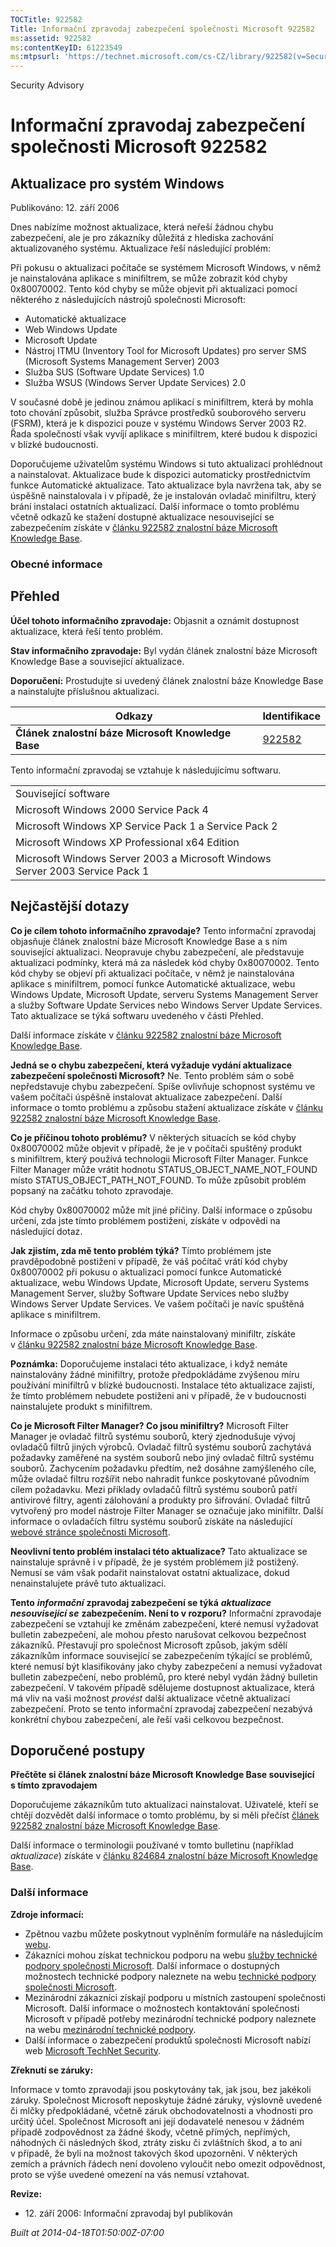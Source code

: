 ```yaml
---
TOCTitle: 922582
Title: Informační zpravodaj zabezpečení společnosti Microsoft 922582
ms:assetid: 922582
ms:contentKeyID: 61223549
ms:mtpsurl: 'https://technet.microsoft.com/cs-CZ/library/922582(v=Security.10)'
---
```


Security Advisory

Informační zpravodaj zabezpečení společnosti Microsoft 922582
=============================================================

Aktualizace pro systém Windows
------------------------------

Publikováno: 12. září 2006

Dnes nabízíme možnost aktualizace, která neřeší žádnou chybu zabezpečení, ale je pro zákazníky důležitá z hlediska zachování aktualizovaného systému. Aktualizace řeší následující problém:

Při pokusu o aktualizaci počítače se systémem Microsoft Windows, v němž je nainstalována aplikace s minifiltrem, se může zobrazit kód chyby 0x80070002. Tento kód chyby se může objevit při aktualizaci pomocí některého z následujících nástrojů společnosti Microsoft:

-   Automatické aktualizace
-   Web Windows Update
-   Microsoft Update
-   Nástroj ITMU (Inventory Tool for Microsoft Updates) pro server SMS (Microsoft Systems Management Server) 2003
-   Služba SUS (Software Update Services) 1.0
-   Služba WSUS (Windows Server Update Services) 2.0

V současné době je jedinou známou aplikací s minifiltrem, která by mohla toto chování způsobit, služba Správce prostředků souborového serveru (FSRM), která je k dispozici pouze v systému Windows Server 2003 R2. Řada společností však vyvíjí aplikace s minifiltrem, které budou k dispozici v blízké budoucnosti.

Doporučujeme uživatelům systému Windows si tuto aktualizaci prohlédnout a nainstalovat. Aktualizace bude k dispozici automaticky prostřednictvím funkce Automatické aktualizace. Tato aktualizace byla navržena tak, aby se úspěšně nainstalovala i v případě, že je instalován ovladač minifiltru, který brání instalaci ostatních aktualizací. Další informace o tomto problému včetně odkazů ke stažení dostupné aktualizace nesouvisející se zabezpečením získáte v [článku 922582 znalostní báze Microsoft Knowledge Base](http://support.microsoft.com/kb/922582/cs).

### Obecné informace

Přehled
-------

<span></span>
**Účel tohoto informačního zpravodaje:** Objasnit a oznámit dostupnost aktualizace, která řeší tento problém.

**Stav informačního zpravodaje:** Byl vydán článek znalostní báze Microsoft Knowledge Base a související aktualizace.

**Doporučení:** Prostudujte si uvedený článek znalostní báze Knowledge Base a nainstalujte příslušnou aktualizaci.

| Odkazy                                             | Identifikace                                        |
|----------------------------------------------------|-----------------------------------------------------|
| **Článek znalostní báze Microsoft Knowledge Base** | [922582](http://support.microsoft.com/kb/922582/cs) |

Tento informační zpravodaj se vztahuje k následujícímu softwaru.

|                                                                              |
|------------------------------------------------------------------------------|
| Související software                                                         |
| Microsoft Windows 2000 Service Pack 4                                        |
| Microsoft Windows XP Service Pack 1 a Service Pack 2                         |
| Microsoft Windows XP Professional x64 Edition                                |
| Microsoft Windows Server 2003 a Microsoft Windows Server 2003 Service Pack 1 |

Nejčastější dotazy
------------------

<span></span>
**Co je cílem tohoto informačního zpravodaje?**
Tento informační zpravodaj objasňuje článek znalostní báze Microsoft Knowledge Base a s ním související aktualizaci. Neopravuje chybu zabezpečení, ale představuje aktualizaci podmínky, která má za následek kód chyby 0x80070002. Tento kód chyby se objeví při aktualizaci počítače, v němž je nainstalována aplikace s minifiltrem, pomocí funkce Automatické aktualizace, webu Windows Update, Microsoft Update, serveru Systems Management Server a služby Software Update Services nebo Windows Server Update Services. Tato aktualizace se týká softwaru uvedeného v části Přehled.

Další informace získáte v [článku 922582 znalostní báze Microsoft Knowledge Base](http://support.microsoft.com/kb/922582/cs).

**Jedná se o chybu zabezpečení, která vyžaduje vydání aktualizace zabezpečení společnosti Microsoft?**
Ne. Tento problém sám o sobě nepředstavuje chybu zabezpečení. Spíše ovlivňuje schopnost systému ve vašem počítači úspěšně instalovat aktualizace zabezpečení. Další informace o tomto problému a způsobu stažení aktualizace získáte v [článku 922582 znalostní báze Microsoft Knowledge Base](http://support.microsoft.com/kb/922582/cs).

**Co je příčinou tohoto problému?**
V některých situacích se kód chyby 0x80070002 může objevit v případě, že je v počítači spuštěný produkt s minifiltrem, který používá technologii Microsoft Filter Manager. Funkce Filter Manager může vrátit hodnotu STATUS\_OBJECT\_NAME\_NOT\_FOUND místo STATUS\_OBJECT\_PATH\_NOT\_FOUND. To může způsobit problém popsaný na začátku tohoto zpravodaje.

Kód chyby 0x80070002 může mít jiné příčiny. Další informace o způsobu určení, zda jste tímto problémem postiženi, získáte v odpovědi na následující dotaz.

**Jak zjistím, zda mě tento problém týká?**
Tímto problémem jste pravděpodobně postiženi v případě, že váš počítač vrátí kód chyby 0x80070002 při pokusu o aktualizaci pomocí funkce Automatické aktualizace, webu Windows Update, Microsoft Update, serveru Systems Management Server, služby Software Update Services nebo služby Windows Server Update Services. Ve vašem počítači je navíc spuštěná aplikace s minifiltrem.

Informace o způsobu určení, zda máte nainstalovaný minifiltr, získáte v [článku 922582 znalostní báze Microsoft Knowledge Base](http://support.microsoft.com/kb/922582/cs).

**Poznámka:** Doporučujeme instalaci této aktualizace, i když nemáte nainstalovány žádné minifiltry, protože předpokládáme zvýšenou míru používání minifiltrů v blízké budoucnosti. Instalace této aktualizace zajistí, že tímto problémem nebudete postiženi ani v případě, že v budoucnosti nainstalujete produkt s minifiltrem.

**Co je Microsoft Filter Manager? Co jsou minifiltry?**
Microsoft Filter Manager je ovladač filtrů systému souborů, který zjednodušuje vývoj ovladačů filtrů jiných výrobců. Ovladač filtrů systému souborů zachytává požadavky zaměřené na systém souborů nebo jiný ovladač filtrů systému souborů. Zachycením požadavku předtím, než dosáhne zamýšleného cíle, může ovladač filtru rozšířit nebo nahradit funkce poskytované původním cílem požadavku. Mezi příklady ovladačů filtrů systému souborů patří antivirové filtry, agenti zálohování a produkty pro šifrování. Ovladač filtrů vytvořený pro model nástroje Filter Manager se označuje jako minifiltr. Další informace o ovladačích filtru systému souborů získáte na následující [webové stránce společnosti Microsoft](http://go.microsoft.com/fwlink/?linkid=72993).

**Neovlivní tento problém instalaci této aktualizace?**
Tato aktualizace se nainstaluje správně i v případě, že je systém problémem již postižený. Nemusí se vám však podařit nainstalovat ostatní aktualizace, dokud nenainstalujete právě tuto aktualizaci.

**Tento** ***informační*** **zpravodaj zabezpečení se týká** ***aktualizace nesouvisející se*** **zabezpečením. Není to v rozporu?**
Informační zpravodaje zabezpečení se vztahují ke změnám zabezpečení, které nemusí vyžadovat bulletin zabezpečení, ale mohou přesto narušovat celkovou bezpečnost zákazníků. Přestavují pro společnost Microsoft způsob, jakým sdělí zákazníkům informace související se zabezpečením týkající se problémů, které nemusí být klasifikovány jako chyby zabezpečení a nemusí vyžadovat bulletin zabezpečení, nebo problémů, pro které nebyl vydán žádný bulletin zabezpečení. V takovém případě sdělujeme dostupnost aktualizace, která má vliv na vaši možnost *provést* další aktualizace včetně aktualizací zabezpečení. Proto se tento informační zpravodaj zabezpečení nezabývá konkrétní chybou zabezpečení, ale řeší vaši celkovou bezpečnost.

Doporučené postupy
------------------

<span></span>
**Přečtěte si článek znalostní báze Microsoft Knowledge Base související s tímto zpravodajem**

Doporučujeme zákazníkům tuto aktualizaci nainstalovat. Uživatelé, kteří se chtějí dozvědět další informace o tomto problému, by si měli přečíst [článek 922582 znalostní báze Microsoft Knowledge Base](http://support.microsoft.com/kb/922582/cs).

Další informace o terminologii používané v tomto bulletinu (například *aktualizace*) získáte v [článku 824684 znalostní báze Microsoft Knowledge Base](http://support.microsoft.com/kb/824684/cs).

### Další informace

**Zdroje informací:**

-   Zpětnou vazbu můžete poskytnout vyplněním formuláře na následujícím [webu](https://support.microsoft.com/common/survey.aspx?scid=sw;en;1257&amp;showpage=1&amp;ws=technet&amp;sd=tech).
-   Zákazníci mohou získat technickou podporu na webu [služby technické podpory společnosti Microsoft](http://go.microsoft.com/fwlink/?linkid=21131). Další informace o dostupných možnostech technické podpory naleznete na webu [technické podpory společnosti Microsoft](http://support.microsoft.com/?ln=cs).
-   Mezinárodní zákazníci získají podporu u místních zastoupení společnosti Microsoft. Další informace o možnostech kontaktování společnosti Microsoft v případě potřeby mezinárodní technické podpory naleznete na webu [mezinárodní technické podpory](http://go.microsoft.com/fwlink/?linkid=21155).
-   Další informace o zabezpečení produktů společnosti Microsoft nabízí web [Microsoft TechNet Security](http://www.microsoft.com/cze/technet/security/).

**Zřeknutí se záruky:**

Informace v tomto zpravodaji jsou poskytovány tak, jak jsou, bez jakékoli záruky. Společnost Microsoft neposkytuje žádné záruky, výslovně uvedené či mlčky předpokládané, včetně záruk obchodovatelnosti a vhodnosti pro určitý účel. Společnost Microsoft ani její dodavatelé nenesou v žádném případě zodpovědnost za žádné škody, včetně přímých, nepřímých, náhodných či následných škod, ztráty zisku či zvláštních škod, a to ani v případě, že byli na možnost takových škod upozorněni. V některých zemích a právních řádech není dovoleno vyloučit nebo omezit odpovědnost, proto se výše uvedené omezení na vás nemusí vztahovat.

**Revize:**

-   12. září 2006: Informační zpravodaj byl publikován

*Built at 2014-04-18T01:50:00Z-07:00*
